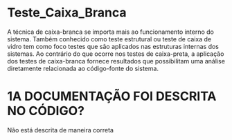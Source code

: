 # Teste_Caixa_Branca
A técnica de caixa-branca se importa mais ao funcionamento interno do sistema. Também conhecido como teste estrutural ou teste de caixa de vidro tem como foco testes que são aplicados nas estruturas internas dos sistemas. Ao contrário do que ocorre nos testes de caixa-preta, a aplicação dos testes de caixa-branca fornece resultados que possibilitam uma análise diretamente relacionada ao código-fonte do sistema.
# 1A DOCUMENTAÇÃO FOI DESCRITA NO CÓDIGO?
Não está descrita de maneira correta
